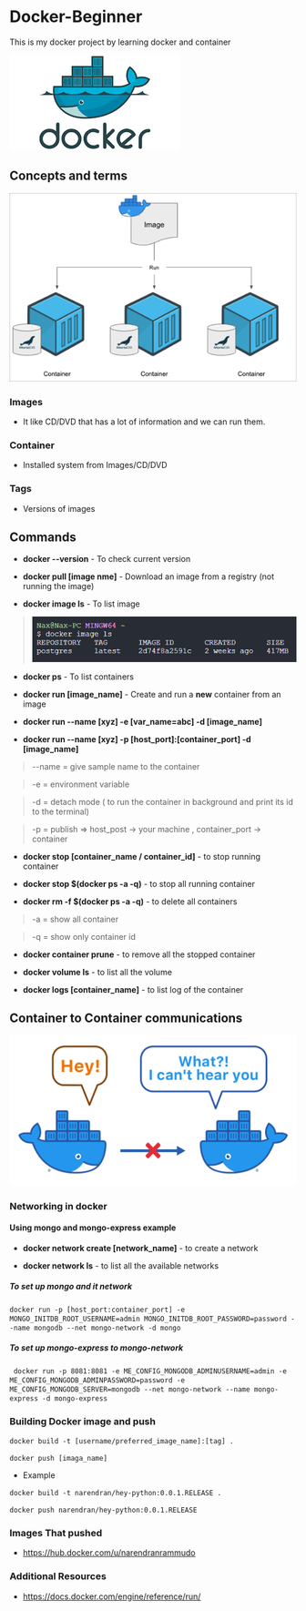 # Docker-Beginner

This is my docker project by learning docker and container

![Alt text](/images/image-3.png)

## Concepts and terms

![Alt text](/images/image-5.png)

### Images

- It like CD/DVD that has a lot of information and we can run them.

### Container

- Installed system from Images/CD/DVD

### Tags

- Versions of images

## Commands

- **docker --version** - To check current version

- **docker pull [image nme]** - Download an image from a registry (not running the image)

- **docker image ls** - To list image

> ![Alt text](/images/image-1.png)

- **docker ps** - To list containers

- **docker run [image_name]** - Create and run a **new** container from an image

- **docker run --name [xyz] -e [var_name=abc] -d [image_name]**

- **docker run --name [xyz] -p [host_port]:[container_port] -d [image_name]**

> --name = give sample name to the container

> -e = environment variable

> -d = detach mode ( to run the container in background and print its id to the terminal)

> -p = publish => host_post -> your machine , container_port -> container

- **docker stop [container_name / container_id]** - to stop running container

- **docker stop $(docker ps -a -q)** - to stop all running container

- **docker rm -f $(docker ps -a -q)** - to delete all containers

> -a = show all container

> -q = show only container id

- **docker container prune** - to remove all the stopped container

- **docker volume ls** - to list all the volume

- **docker logs [container_name]** - to list log of the container

## Container to Container communications

![Alt text](/images/image-2.png)

### Networking in docker

#### Using mongo and mongo-express example

- **docker network create [network_name]** - to create a network

- **docker network ls** - to list all the available networks

##### To set up mongo and it network

```
docker run -p [host_port:container_port] -e MONGO_INITDB_ROOT_USERNAME=admin MONGO_INITDB_ROOT_PASSWORD=password --name mongodb --net mongo-network -d mongo
```

##### To set up mongo-express to mongo-network

```
 docker run -p 8081:8081 -e ME_CONFIG_MONGODB_ADMINUSERNAME=admin -e ME_CONFIG_MONGODB_ADMINPASSWORD=password -e ME_CONFIG_MONGODB_SERVER=mongodb --net mongo-network --name mongo-express -d mongo-express
```

### Building Docker image and push

```
docker build -t [username/preferred_image_name]:[tag] .
```

```
docker push [imaga_name]
```

- Example

```
docker build -t narendran/hey-python:0.0.1.RELEASE .
```

```
docker push narendran/hey-python:0.0.1.RELEASE
```

### Images That pushed

- <https://hub.docker.com/u/narendranrammudo>


### Additional Resources

- <https://docs.docker.com/engine/reference/run/>